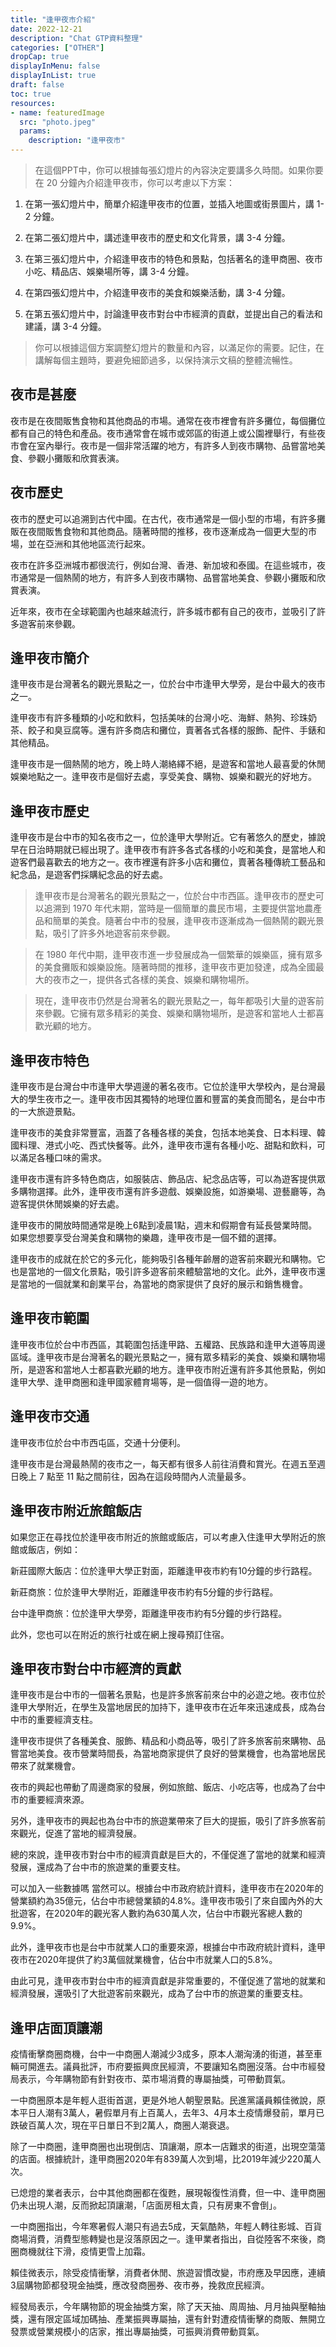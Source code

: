 ```yaml
---
title: "逢甲夜市介紹"
date: 2022-12-21
description: "Chat GTP資料整理"
categories: ["OTHER"]
dropCap: true
displayInMenu: false
displayInList: true
draft: false
toc: true
resources:
- name: featuredImage
  src: "photo.jpeg"
  params:
    description: "逢甲夜市"
---
```

> 在這個PPT中，你可以根據每張幻燈片的內容決定要講多久時間。如果你要在 20 分鐘內介紹逢甲夜市，你可以考慮以下方案：

1. 在第一張幻燈片中，簡單介紹逢甲夜市的位置，並插入地圖或街景圖片，講 1-2 分鐘。

2. 在第二張幻燈片中，講述逢甲夜市的歷史和文化背景，講 3-4 分鐘。

3. 在第三張幻燈片中，介紹逢甲夜市的特色和景點，包括著名的逢甲商圈、夜市小吃、精品店、娛樂場所等，講 3-4 分鐘。

4. 在第四張幻燈片中，介紹逢甲夜市的美食和娛樂活動，講 3-4 分鐘。

5. 在第五張幻燈片中，討論逢甲夜市對台中市經濟的貢獻，並提出自己的看法和建議，講 3-4 分鐘。

> 你可以根據這個方案調整幻燈片的數量和內容，以滿足你的需要。記住，在講解每個主題時，要避免細節過多，以保持演示文稿的整體流暢性。

## 夜市是甚麼

夜市是在夜間販售食物和其他商品的市場。通常在夜市裡會有許多攤位，每個攤位都有自己的特色和產品。夜市通常會在城市或郊區的街道上或公園裡舉行，有些夜市會在室內舉行。夜市是一個非常活躍的地方，有許多人到夜市購物、品嘗當地美食、參觀小攤販和欣賞表演。

## 夜市歷史

夜市的歷史可以追溯到古代中國。在古代，夜市通常是一個小型的市場，有許多攤販在夜間販售食物和其他商品。隨著時間的推移，夜市逐漸成為一個更大型的市場，並在亞洲和其他地區流行起來。

夜市在許多亞洲城市都很流行，例如台灣、香港、新加坡和泰國。在這些城市，夜市通常是一個熱鬧的地方，有許多人到夜市購物、品嘗當地美食、參觀小攤販和欣賞表演。

近年來，夜市在全球範圍內也越來越流行，許多城市都有自己的夜市，並吸引了許多遊客前來參觀。

## 逢甲夜市簡介

逢甲夜市是台灣著名的觀光景點之一，位於台中市逢甲大學旁，是台中最大的夜市之一。

逢甲夜市有許多種類的小吃和飲料，包括美味的台灣小吃、海鮮、熱狗、珍珠奶茶、餃子和臭豆腐等。還有許多商店和攤位，賣著各式各樣的服飾、配件、手錶和其他精品。

逢甲夜市是一個熱鬧的地方，晚上時人潮絡繹不絕，是遊客和當地人最喜愛的休閒娛樂地點之一。逢甲夜市是個好去處，享受美食、購物、娛樂和觀光的好地方。

## 逢甲夜市歷史

逢甲夜市是台中市的知名夜市之一，位於逢甲大學附近。它有著悠久的歷史，據說早在日治時期就已經出現了。逢甲夜市有許多各式各樣的小吃和美食，是當地人和遊客們最喜歡去的地方之一。夜市裡還有許多小店和攤位，賣著各種傳統工藝品和紀念品，是遊客們採購紀念品的好去處。

> 逢甲夜市是台灣著名的觀光景點之一，位於台中市西區。逢甲夜市的歷史可以追溯到 1970 年代末期，當時是一個簡單的農民市場，主要提供當地農產品和簡單的美食。隨著台中市的發展，逢甲夜市逐漸成為一個熱鬧的觀光景點，吸引了許多外地遊客前來參觀。

> 在 1980 年代中期，逢甲夜市進一步發展成為一個繁華的娛樂區，擁有眾多的美食攤販和娛樂設施。隨著時間的推移，逢甲夜市更加發達，成為全國最大的夜市之一，提供各式各樣的美食、娛樂和購物場所。

> 現在，逢甲夜市仍然是台灣著名的觀光景點之一，每年都吸引大量的遊客前來參觀。它擁有眾多精彩的美食、娛樂和購物場所，是遊客和當地人士都喜歡光顧的地方。

## 逢甲夜市特色

逢甲夜市是台灣台中市逢甲大學週邊的著名夜市。它位於逢甲大學校內，是台灣最大的學生夜市之一。逢甲夜市因其獨特的地理位置和豐富的美食而聞名，是台中市的一大旅遊景點。

逢甲夜市的美食非常豐富，涵蓋了各種各樣的美食，包括本地美食、日本料理、韓國料理、港式小吃、西式快餐等。此外，逢甲夜市還有各種小吃、甜點和飲料，可以滿足各種口味的需求。

逢甲夜市還有許多特色商店，如服裝店、飾品店、紀念品店等，可以為遊客提供眾多購物選擇。此外，逢甲夜市還有許多遊戲、娛樂設施，如游樂場、遊藝廳等，為遊客提供休閒娛樂的好去處。

逢甲夜市的開放時間通常是晚上6點到凌晨1點，週末和假期會有延長營業時間。如果您想要享受台灣美食和購物的樂趣，逢甲夜市是一個不錯的選擇。

逢甲夜市的成就在於它的多元化，能夠吸引各種年齡層的遊客前來觀光和購物。它也是當地的一個文化景點，吸引許多遊客前來體驗當地的文化。此外，逢甲夜市還是當地的一個就業和創業平台，為當地的商家提供了良好的展示和銷售機會。

## 逢甲夜市範圍

逢甲夜市位於台中市西區，其範圍包括逢甲路、五權路、民族路和逢甲大道等周邊區域。逢甲夜市是台灣著名的觀光景點之一，擁有眾多精彩的美食、娛樂和購物場所，是遊客和當地人士都喜歡光顧的地方。逢甲夜市附近還有許多其他景點，例如逢甲大學、逢甲商圈和逢甲國家體育場等，是一個值得一遊的地方。

## 逢甲夜市交通

逢甲夜市位於台中市西屯區，交通十分便利。

逢甲夜市是台灣最熱鬧的夜市之一，每天都有很多人前往消費和賞光。在週五至週日晚上 7 點至 11 點之間前往，因為在這段時間內人流量最多。

## 逢甲夜市附近旅館飯店

如果您正在尋找位於逢甲夜市附近的旅館或飯店，可以考慮入住逢甲大學附近的旅館或飯店，例如：

新莊國際大飯店：位於逢甲大學正對面，距離逢甲夜市約有10分鐘的步行路程。

新莊商旅：位於逢甲大學附近，距離逢甲夜市約有5分鐘的步行路程。

台中逢甲商旅：位於逢甲大學旁，距離逢甲夜市約有5分鐘的步行路程。

此外，您也可以在附近的旅行社或在網上搜尋預訂住宿。

## 逢甲夜市對台中市經濟的貢獻

逢甲夜市是台中市的一個著名景點，也是許多旅客前來台中的必遊之地。夜市位於逢甲大學附近，在學生及當地居民的加持下，逢甲夜市在近年來迅速成長，成為台中市的重要經濟支柱。

逢甲夜市提供了各種美食、服飾、精品和小商品等，吸引了許多旅客前來購物、品嘗當地美食。夜市營業時間長，為當地商家提供了良好的營業機會，也為當地居民帶來了就業機會。

夜市的興起也帶動了周邊商家的發展，例如旅館、飯店、小吃店等，也成為了台中市的重要經濟來源。

另外，逢甲夜市的興起也為台中市的旅遊業帶來了巨大的提振，吸引了許多旅客前來觀光，促進了當地的經濟發展。

總的來說，逢甲夜市對台中市的經濟貢獻是巨大的，不僅促進了當地的就業和經濟發展，還成為了台中市的旅遊業的重要支柱。

可以加入一些數據嗎
當然可以。根據台中市政府統計資料，逢甲夜市在2020年的營業額約為35億元，佔台中市總營業額的4.8%。逢甲夜市吸引了來自國內外的大批遊客，在2020年的觀光客人數約為630萬人次，佔台中市觀光客總人數的9.9%。

此外，逢甲夜市也是台中市就業人口的重要來源，根據台中市政府統計資料，逢甲夜市在2020年提供了約3萬個就業機會，佔台中市就業人口的5.8%。

由此可見，逢甲夜市對台中市的經濟貢獻是非常重要的，不僅促進了當地的就業和經濟發展，還吸引了大批遊客前來觀光，成為了台中市的旅遊業的重要支柱。

## 逢甲店面頂讓潮

疫情衝擊商圈商機，台中一中商圈人潮減少3成多，原本人潮洶湧的街道，甚至車輛可開進去。議員批評，市府要振興庶民經濟，不要讓知名商圈沒落。台中市經發局表示，今年購物節有針對夜市、菜市場消費的專屬抽獎，可帶動買氣。

一中商圈原本是年輕人逛街首選，更是外地人朝聖景點。民進黨議員賴佳微說，原本平日人潮有3萬人，暑假單月有上百萬人，去年3、4月本土疫情爆發前，單月已跌破百萬人次，現在平日單日不到2萬人，商圈人潮衰退。

除了一中商圈，逢甲商圈也出現倒店、頂讓潮，原本一店難求的街道，出現空蕩蕩的店面。根據統計，逢甲商圈2020年有839萬人次到場，比2019年減少220萬人次。

已熄燈的業者表示，台中其他商圈都在復甦，展現報復性消費，但一中、逢甲商圈仍未出現人潮，反而掀起頂讓潮，「店面房租太貴，只有房東不會倒」。

一中商圈指出，今年寒暑假人潮只有過去5成，天氣酷熱，年輕人轉往影城、百貨商場消費，消費型態轉變也是沒落原因之一。逢甲業者指出，自從陸客不來後，商圈商機就往下滑，疫情更雪上加霜。

賴佳微表示，除受疫情衝擊，消費者休閒、旅遊習慣改變，市府應及早因應，連續3屆購物節都發現金抽獎，應改發商圈券、夜市券，挽救庶民經濟。

經發局表示，今年購物節的現金抽獎方案，除了天天抽、周周抽、月月抽與壓軸抽獎，還有限定區域加碼抽、產業振興專屬抽，還有針對遭疫情衝擊的商販、無開立發票或營業規模小的店家，推出專屬抽獎，可振興消費帶動買氣。
